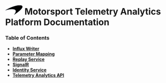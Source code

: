 # ![logo](/Media/branding.png) Motorsport Telemetry Analytics Platform Documentation

### Table of Contents
- [**Influx Writer**](/InfluxWriter/README.md)<br>
- [**Parameter Mapping**](/ParameterMapping/README.md)<br>
- [**Replay Service**](ReplayService/README.md)<br>
- [**SignalR**](/SignalR/README.md)<br>
- [**Identity Service**](/IdentityService/README.md)<br>
- [**Telemetry Analytics API**](/TAPApi/README.md)<br>
